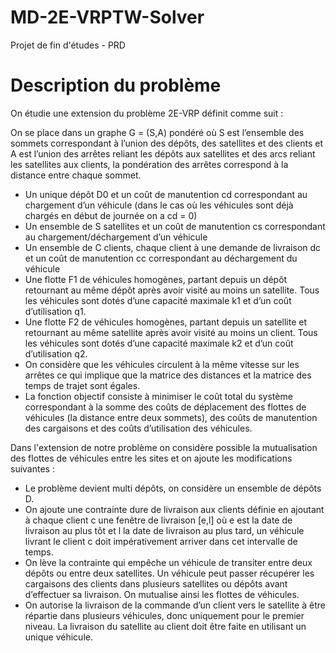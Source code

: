 # MD-2E-VRPTW-Solver
Projet de fin d'études - PRD

# Description du problème 

On étudie une extension du problème 2E-VRP définit comme suit :

On se place dans un graphe G = (S,A) pondéré où S est l’ensemble des sommets correspondant à l’union des dépôts, des satellites et 
des clients et A est l’union des arrêtes reliant les
dépôts aux satellites et des arcs reliant les satellites aux clients, la pondération des arrêtes
correspond à la distance entre chaque sommet.
- Un unique dépôt D0 et un coût de manutention cd correspondant au chargement d’un
véhicule (dans le cas où les véhicules sont déjà chargés en début de journée on a cd = 0)
- Un ensemble de S satellites et un coût de manutention cs correspondant au chargement/déchargement d’un véhicule
- Un ensemble de C clients, chaque client à une demande de livraison dc et un coût de
manutention cc correspondant au déchargement du véhicule
- Une flotte F1 de véhicules homogènes, partant depuis un dépôt retournant au même
dépôt après avoir visité au moins un satellite. Tous les véhicules sont dotés d’une capacité
maximale k1 et d’un coût d’utilisation q1.
- Une flotte F2 de véhicules homogènes, partant depuis un satellite et retournant au même
satellite après avoir visité au moins un client. Tous les véhicules sont dotés d’une capacité
maximale k2 et d’un coût d’utilisation q2.
- On considère que les véhicules circulent à la même vitesse sur les arrêtes ce qui implique
que la matrice des distances et la matrice des temps de trajet sont égales.
- La fonction objectif consiste à minimiser le coût total du système correspondant à la somme
des coûts de déplacement des flottes de véhicules (la distance entre deux sommets), des
coûts de manutention des cargaisons et des coûts d’utilisation des véhicules.

Dans l'extension de notre problème on considère possible la mutualisation des flottes de véhicules entre les sites et on ajoute les modifications suivantes :

- Le problème devient multi dépôts, on considère un ensemble de dépôts D.
- On ajoute une contrainte dure de livraison aux clients définie en ajoutant à chaque client c
une fenêtre de livraison [e,l] où e est la date de livraison au plus tôt et l la date de livraison
au plus tard, un véhicule livrant le client c doit impérativement arriver dans cet intervalle
de temps.
- On lève la contrainte qui empêche un véhicule de transiter entre deux dépôts ou entre
deux satellites. Un véhicule peut passer récupérer les cargaisons des clients dans plusieurs
satellites ou dépôts avant d’effectuer sa livraison. On mutualise ainsi les flottes de véhicules.
- On autorise la livraison de la commande d’un client vers le satellite à être répartie dans
plusieurs véhicules, donc uniquement pour le premier niveau. La livraison du satellite au
client doit être faite en utilisant un unique véhicule.
